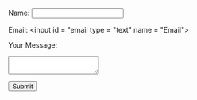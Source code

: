 <!DOCTYPE html>
<html>
  <head>
    <meta charset="utf-8">
    <meta name="viewport" content="width=device-width">
    <title>repl.it</title>
    <link href="style.css" rel="stylesheet" type="text/css" />
  </head>
  <body>

  <main>

  <section>
<div class = "group">
  <div class = "item-double">

 <form action="#" method="POST">
<label for ="name"> Name: </label>
<input id = "name" type = "text" name = "Name">

<label for = "email"> Email: </label>
<input id = "email type = "text" name = "Email">

<label for = "usermessage"> Your Message: </label>
<textarea id = "usermessage" type = "text" name = "Your message"> </textarea>

<button type = "submit"> Submit </button>
</form> 
</div>
</main>
